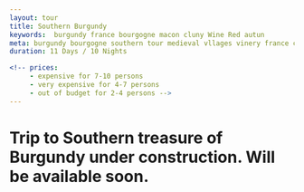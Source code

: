 ```yaml
---
layout: tour
title: Southern Burgundy 
keywords:  burgundy france bourgogne macon cluny Wine Red autun  
meta: burgundy bourgogne southern tour medieval vllages vinery france cluny macon autun chateau castle
duration: 11 Days / 10 Nights

<!-- prices: 
     - expensive for 7-10 persons
     - very expensive for 4-7 persons
     - out of budget for 2-4 persons -->
---
```


# Trip to Southern treasure of Burgundy under construction. Will be available soon.